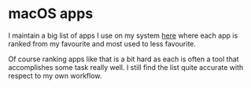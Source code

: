 # macOS apps
I maintain a big list of apps I use on my system [here](https://github.com/nikitavoloboev/my-mac-os) where each app is ranked from my favourite and most used to less favourite.

Of course ranking apps like that is a bit hard as each is often a tool that accomplishes some task really well. I still find the list quite accurate with respect to my own workflow.